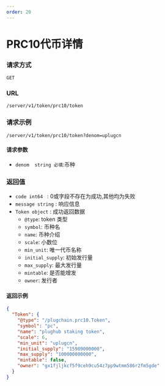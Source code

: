 ```yaml
---
order: 20
---
```


# PRC10代币详情

### 请求方式
`GET`

### URL
`/server/v1/token/prc10/token`

### 请求示例

```
/server/v1/token/prc10/token?denom=uplugcn
```


#### 请求参数
- `denom  string 必填`:币种

### 返回值
- `code int64 `  : 0或字段不存在为成功,其他均为失败
- `message string` : 响应信息
- `Token object` : 成功返回数据
  - `@type`: token 类型
  - `symbol`: 币种名
  - `name`: 币种介绍
  - `scale`: 小数位
  - `min_unit`: 唯一代币名称
  - `initial_supply`: 初始发行量
  - `max_supply`: 最大发行量
  - `mintable`: 是否能增发
  - `owner`: 发行者

#### 返回示例
```json
{
  "Token": {
    "@type": "/plugchain.prc10.Token",
    "symbol": "pc",
    "name": "plughub staking token",
    "scale": 6,
    "min_unit": "uplugcn",
    "initial_supply": "15989000000",
    "max_supply": "100000000000",
    "mintable": false,
    "owner": "gx1fjljkcf5f9ceh9cu54z7pp9wtmm586r2fm5gde"
  }
}
```